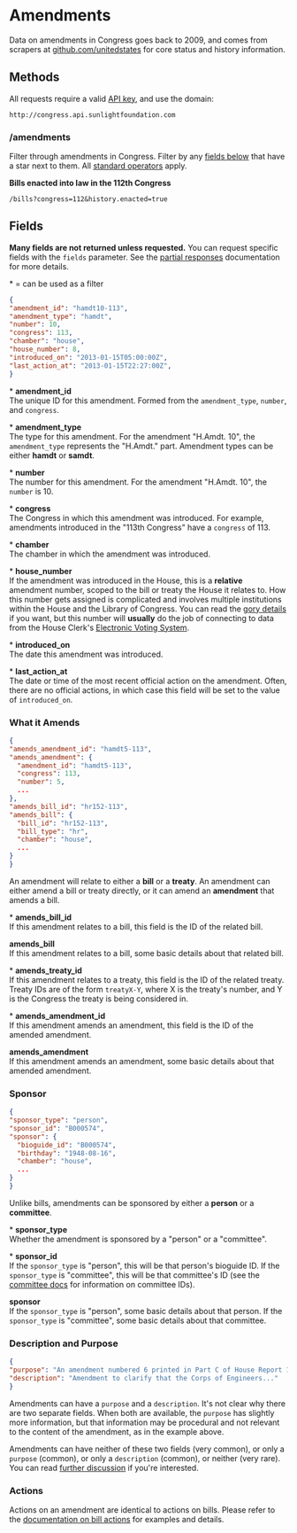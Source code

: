 # Amendments

Data on amendments in Congress goes back to 2009, and comes from scrapers at [github.com/unitedstates](https://github.com/unitedstates/congress) for core status and history information.

## Methods

All requests require a valid [API key](index.html#parameters/api-key), and use the domain:

```text
http://congress.api.sunlightfoundation.com
```

### /amendments

Filter through amendments in Congress. Filter by any [fields below](#fields) that have a star next to them. All [standard operators](index.html#parameters/operators) apply.

**Bills enacted into law in the 112th Congress**

```text
/bills?congress=112&history.enacted=true
```



## Fields

**Many fields are not returned unless requested.** You can request specific fields with the `fields` parameter. See the [partial responses](index.html#parameters/partial-responses) documentation for more details.

\* = can be used as a filter

```json
{
"amendment_id": "hamdt10-113",
"amendment_type": "hamdt",
"number": 10,
"congress": 113,
"chamber": "house",
"house_number": 8,
"introduced_on": "2013-01-15T05:00:00Z",
"last_action_at": "2013-01-15T22:27:00Z",
}
```

\* **amendment_id**<br/>
The unique ID for this amendment. Formed from the `amendment_type`, `number`, and `congress`.

\* **amendment_type**<br/>
The type for this amendment. For the amendment "H.Amdt. 10", the `amendment_type` represents the "H.Amdt." part. Amendment types can be either **hamdt** or **samdt**.

\* **number**<br/>
The number for this amendment. For the amendment "H.Amdt. 10", the `number` is 10.

\* **congress**<br/>
The Congress in which this amendment was introduced. For example, amendments introduced in the "113th Congress" have a `congress` of 113.

\* **chamber**<br/>
The chamber in which the amendment was introduced.

\* **house_number**<br/>
If the amendment was introduced in the House, this is a **relative** amendment number, scoped to the bill or treaty the House it relates to. How this number gets assigned is complicated and involves multiple institutions within the House and the Library of Congress. You can read the [gory details](https://github.com/unitedstates/congress/issues/68) if you want, but this number will **usually** do the job of connecting to data from the House Clerk's [Electronic Voting System](http://clerk.house.gov/evs/2013/index.asp).

\* **introduced_on**<br/>
The date this amendment was introduced.

\* **last_action_at**<br/>
The date or time of the most recent official action on the amendment. Often, there are no official actions, in which case this field will be set to the value of `introduced_on`.

### What it Amends

```json
{
"amends_amendment_id": "hamdt5-113",
"amends_amendment": {
  "amendment_id": "hamdt5-113",
  "congress": 113,
  "number": 5,
  ...
},
"amends_bill_id": "hr152-113",
"amends_bill": {
  "bill_id": "hr152-113",
  "bill_type": "hr",
  "chamber": "house",
  ...
}
}
```

An amendment will relate to either a **bill** or a **treaty**. An amendment can either amend a bill or treaty directly, or it can amend an **amendment** that amends a bill.

\* **amends_bill_id**<br/>
If this amendment relates to a bill, this field is the ID of the related bill.

**amends_bill**<br/>
If this amendment relates to a bill, some basic details about that related bill.

\* **amends_treaty_id**<br/>
If this amendment relates to a treaty, this field is the ID of the related treaty. Treaty IDs are of the form `treatyX-Y`, where X is the treaty's number, and Y is the Congress the treaty is being considered in.

\* **amends_amendment_id**<br/>
If this amendment amends an amendment, this field is the ID of the amended amendment.

**amends_amendment**<br/>
If this amendment amends an amendment, some basic details about that amended amendment.


### Sponsor

```json
{
"sponsor_type": "person",
"sponsor_id": "B000574",
"sponsor": {
  "bioguide_id": "B000574",
  "birthday": "1948-08-16",
  "chamber": "house",
  ...
}
}
```

Unlike bills, amendments can be sponsored by either a **person** or a **committee**.

\* **sponsor_type**<br/>
Whether the amendment is sponsored by a "person" or a "committee".

\* **sponsor_id**<br/>
If the `sponsor_type` is "person", this will be that person's bioguide ID. If the `sponsor_type` is "committee", this will be that committee's ID (see the [committee docs](committees.html) for information on committee IDs).

**sponsor**<br/>
If the `sponsor_type` is "person", some basic details about that person. If the `sponsor_type` is "committee", some basic details about that committee.

### Description and Purpose

```json
{
"purpose": "An amendment numbered 6 printed in Part C of House Report 113-1 to clarify that the Corps of Engineers...",
"description": "Amendment to clarify that the Corps of Engineers..."
}
```

Amendments can have a `purpose` and a `description`. It's not clear why there are two separate fields. When both are available, the `purpose` has slightly more information, but that information may be procedural and not relevant to the content of the amendment, as in the example above.

Amendments can have neither of these two fields (very common), or only a `purpose` (common), or only a `description` (common), or neither (very rare). You can read [further discussion](https://github.com/unitedstates/congress/issues/71#issuecomment-18246379) if you're interested.

### Actions

Actions on an amendment are identical to actions on bills. Please refer to the [documentation on bill actions](bills.html#fields/actions) for examples and details.
